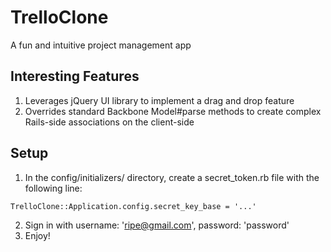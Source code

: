 # TrelloClone

A fun and intuitive project management app

## Interesting Features

1. Leverages jQuery UI library to implement a drag and drop feature
2. Overrides standard Backbone Model#parse methods to create complex Rails-side associations on the client-side

## Setup

1. In the config/initializers/ directory, create a secret_token.rb file with the following line:
  ```
  TrelloClone::Application.config.secret_key_base = '...'
  ```
2. Sign in with username: 'ripe@gmail.com', password: 'password'
3. Enjoy!
